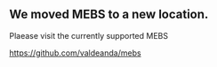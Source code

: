 
## We moved MEBS to a new location. 

Plaease visit the currently supported MEBS 

https://github.com/valdeanda/mebs




